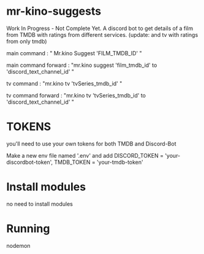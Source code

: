# mr-kino-suggests
Work In Progress - Not Complete Yet. A discord bot to get details of a film from TMDB with ratings from different services. (update: and tv with ratings from only tmdb)

main command : " Mr.kino Suggest 'FILM_TMDB_ID' "

main command forward : "mr.kino suggest 'film_tmdb_id' to 'discord_text_channel_id' "

tv command : "mr.kino tv 'tvSeries_tmdb_id' "

tv command forward : "mr.kino tv 'tvSeries_tmdb_id' to 'discord_text_channel_id' "

# TOKENS
you'll need to use your own tokens
for both TMDB and Discord-Bot

Make a new env file named '.env' 
and add DISCORD_TOKEN = 'your-discordbot-token', TMDB_TOKEN = 'your-tmdb-token'

# Install modules
no need to install modules

# Running
nodemon

